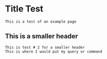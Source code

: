 # Title Test

	This is a test of an example page
	
## This is a smaller header

	This is test # 2 for a smaller header
	This is where I would put my query or command
	